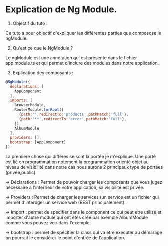 # Explication de Ng Module.

1. Objectif du tuto : 

Ce tuto a pour objectif d'expliquer les différentes parties que composose le ngModule.

2. Qu'est ce que le NgModule ? 

Le ngModule est une annotation qui est présente dans le fichier app.module.ts et qui permet d'inclure des modules dans notre application.

3. Explication des composants : 

```javascript
@NgModule({
  declarations: [
    AppComponent
  ],
  imports: [
    BrowserModule,
    RouterModule.forRoot([
      {path:'',redirectTo:'products',pathMatch:'full'},
      {path:'**',redirectTo:'error',pathMatch:'full'},
    ]),
    AlbumModule
  ],
  providers: [],
  bootstrap: [AppComponent]
})
```
La premiere chose qui différes se sont la portée je m'explique. Une porté est lié en programmation notement la programmation orienté objet au niveau de visibilité dans notre cas nous aurons 2 principaux type de portées (privée,public).

-> Déclarations : Permet de pouvoir charger les composants que vous jugez nécessaire à l'interrieur de votre application, sa visibilité est privée.

-> Providers : Permet de charger les services (un service est un fichier qui permet d'intéroger un service web (REST principalement).

-> Import : permet de specifier dans le component ce qui peut etre utilisé et importer d'autre module qui ont étés crée par exemple AlbumModule comme vous pouvez voir dans l'exemple.

-> bootstrap : permet de spécifier la class qui va étre executer au démarage on pourrait le considérer le point d'entrée de l'application.